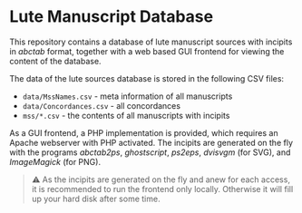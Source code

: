 # Lute Manuscript Database

This repository contains a database of lute manuscript sources with incipits
in *abctab* format, together with a web based GUI frontend for viewing the
content of the database.

The data of the lute sources database is stored in the following CSV files:
 - `data/MssNames.csv` - meta information of all manuscripts
 - `data/Concordances.csv` - all concordances
 - `mss/*.csv` - the contents of all manuscripts with incipits
 
As a GUI frontend, a PHP implementation is provided, which requires an Apache
webserver with PHP activated. The incipits are generated on the fly with the
programs *abctab2ps*, *ghostscript*, *ps2eps*, *dvisvgm* (for SVG), and
*ImageMagick* (for PNG).

> :warning: As the incipits are generated on the fly and anew for each access,
> it is recommended to run the frontend only locally. Otherwise it will fill
> up your hard disk after some time. 

